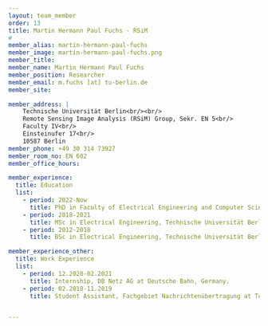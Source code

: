 ```yaml
---
layout: team_member
order: 13
title: Martin Hermann Paul Fuchs - RSiM
#
member_alias: martin-hermann-paul-fuchs
member_image: martin-hermann-paul-fuchs.png
member_title:
member_name: Martin Hermann Paul Fuchs
member_position: Researcher
member_email: m.fuchs [at] tu-berlin.de
member_site:

member_address: |
    Technische Universität Berlin<br/><br/>
    Remote Sensing Image Analysis (RSiM) Group, Sekr. EN 5<br/>
    Faculty IV<br/>
    Einsteinufer 17<br/>
    10587 Berlin
member_phone: +49 30 314 73927
member_room_no: EN 602
member_office_hours:

member_experience:
  title: Education
  list:
    - period: 2022-Now
      title: PhD in Faculty of Electrical Engineering and Computer Science, TU Berlin, Germany.
    - period: 2018-2021
      title: MSc in Electrical Engineering, Technische Universität Berlin, Germany.
    - period: 2012-2018
      title: BSc in Electrical Engineering, Technische Universität Berlin, Germany.

member_experience_other:
  title: Work Experience
  list:
    - period: 12.2020-02.2021
      title: Internship, DB Netz AG at Deutsche Bahn, Germany.
    - period: 02.2018-11.2019
      title: Student Assistant, Fachgebiet Nachrichtenübertragung at Technische Universität Berlin, Germany.


---
```

